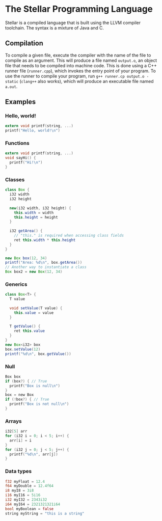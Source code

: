 # The Stellar Programming Language
Stellar is a compiled language that is built using the LLVM compiler toolchain. The syntax is a mixture of Java and C.

## Compilation
To compile a given file, execute the compiler with the name of the file to compile as an argument.
This will produce a file named `output.o`, an object file that needs to be compiled into machine code.
This is done using a C++ runner file (`runner.cpp`), which invokes the entry point of your program.
To use the runner to compile your program, run `g++ runner.cp output.o -static` (`clang++` also works),
which will produce an executable file named `a.out`.

## Examples
### Hello, world!
```c
extern void printf(string, ...)
printf("Hello, world!\n")
```
### Functions
```c
extern void printf(string, ...)
void sayHi() {
  printf("Hi!\n")
}
```

### Classes
```java
class Box {
  i32 width
  i32 height
  
  new(i32 width, i32 height) {
    this.width = width
    this.height = height
  }
  
  i32 getArea() {
    // "this." is required when accessing class fields
    ret this.width * this.height
  }
}

new Box box(12, 34)
printf("Area: %d\n", box.getArea())
// Another way to instantiate a class
Box box2 = new Box(12, 34)
```

### Generics
```java
class Box<T> {
  T value
  
  void setValue(T value) {
    this.value = value
  }
  
  T getValue() {
    ret this.value
  }
}
new Box<i32> box
box.setValue(12)
printf("%d\n", box.getValue())
```

### Null
```c
Box box
if (box?) { // True
  printf("Box is null\n")
}
box = new Box
if (!box?) { // True
  printf("Box is not null\n")
}
```

### Arrays
```c
i32[5] arr
for (i32 i = 0; i < 5; i++) {
  arr[i] = i
}
for (i32 j = 0; j < 5; j++) {
  printf("%d\n", arr[j])
}
```

### Data types
```rust
f32 myFloat = 12.4
f64 myDouble = 12.4f64
i8 myI8 = 3i8
i16 myI16 = 5i16
i32 myI32 = 2343i32
i64 myI64 = 2321321321i64
bool myBoolean = false
string myString = "this is a string"
```
